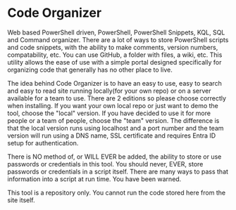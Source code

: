 # Code Organizer
Web based PowerShell driven, PowerShell, PowerShell Snippets, KQL, SQL and Command organizer.
There are a lot of ways to store PowerShell scripts and code snippets, with the ability to make comments, version numbers, compatability, etc. You can use GitHub, a folder with files, a wiki, etc. This utility allows the ease of use with a simple portal designed specifically for organizing code that generally has no other place to live. 

The idea behind Code Organizer is to have an easy to use, easy to search and easy to read site running locally(for your own repo) or on a server available for a team to use. There are 2 editions so please choose correctly when installing. If you want your own local repo or just want to demo the tool, choose the "local" version. If you have decided to use it for more people or a team of people, choose the "team" version. The difference is that the local version runs using localhost and a port number and the team version will run using a DNS name, SSL certificate and requires Entra ID setup for authentication. 

There is NO method of, or WILL EVER be added, the ability to store or use passwords or credentials in this tool. You should never, EVER, store passwords or credentials in a script itself. There are many ways to pass that information into a script at run time. You have been warned.

This tool is a repository only. You cannot run the code stored here from the site itself.
